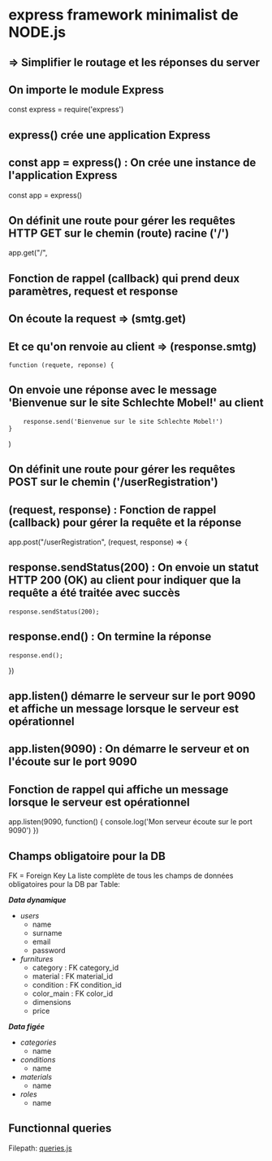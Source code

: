 # express framework minimalist de NODE.js

## => Simplifier le routage et les réponses du server

## On importe le module Express

const express = require('express')

## express() crée une application Express

## const app = express() : On crée une instance de l'application Express

const app = express()

## On définit une route pour gérer les requêtes HTTP GET sur le chemin (route) racine ('/')

app.get("/",

## Fonction de rappel (callback) qui prend deux paramètres, request et response

## On écoute la request => (smtg.get)

## Et ce qu'on renvoie au client => (response.smtg)

    function (requete, reponse) {

## On envoie une réponse avec le message 'Bienvenue sur le site Schlechte Mobel!' au client

        response.send('Bienvenue sur le site Schlechte Mobel!')
    }
)

## On définit une route pour gérer les requêtes POST sur le chemin ('/userRegistration')

## (request, response) : Fonction de rappel (callback) pour gérer la requête et la réponse

app.post("/userRegistration", (request, response) => {

## response.sendStatus(200) : On envoie un statut HTTP 200 (OK) au client pour indiquer que la requête a été traitée avec succès

    response.sendStatus(200);

## response.end() : On termine la réponse

    response.end();
})

## app.listen() démarre le serveur sur le port 9090 et affiche un message lorsque le serveur est opérationnel

## app.listen(9090) : On démarre le serveur et on l'écoute sur le port 9090

## Fonction de rappel qui affiche un message lorsque le serveur est opérationnel

app.listen(9090, function() {
    console.log('Mon serveur écoute sur le port 9090')
})

## Champs obligatoire pour la DB

FK = Foreign Key
La liste complète de tous les champs de données obligatoires pour la DB par Table:

***Data dynamique***

- *users*
  - name
  - surname
  - email
  - password
- *furnitures*
  - category : FK category_id
  - material : FK material_id
  - condition : FK condition_id
  - color_main : FK color_id
  - dimensions
  - price

***Data figée***

- *categories*
  - name
- *conditions*
  - name
- *materials*
  - name
- *roles*
  - name

## Functionnal queries

Filepath: [queries.js](./queries.js)
